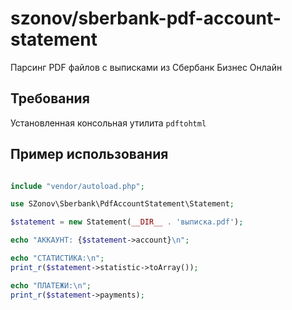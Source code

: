 # szonov/sberbank-pdf-account-statement
Парсинг PDF файлов с выписками из Сбербанк Бизнес Онлайн

Требования
-------------
Установленная консольная утилита `pdftohtml`

Пример использования
-------------

```php

include "vendor/autoload.php";

use SZonov\Sberbank\PdfAccountStatement\Statement;

$statement = new Statement(__DIR__ . 'выписка.pdf');

echo "АККАУНТ: {$statement->account}\n";

echo "СТАТИСТИКА:\n";
print_r($statement->statistic->toArray());

echo "ПЛАТЕЖИ:\n";
print_r($statement->payments);

```
